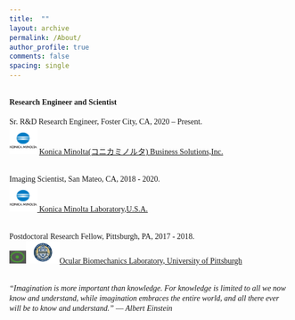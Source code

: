 ```yaml
---
title:  ""
layout: archive
permalink: /About/
author_profile: true
comments: false
spacing: single
---
```


**<br/><span style="font-family:Times New Roman; font-size:1 em;"> Research Engineer and Scientist</span><br/>**
<br/><span style="font-family:Times New Roman; font-size:0.8 em;"> Sr. R&D Research Engineer, Foster City, CA, 2020 – Present.  
[<img src="https://raw.githubusercontent.com/jzw0025/jzw0025.github.io/main/_imgs/KM_logo.png" width="50">](https://scholar.google.com/citations?user=7sJEXqMAAAAJ&hl=en)
[Konica Minolta(コニカミノルタ) Business Solutions,Inc.](https://kmbs.konicaminolta.us/)</span><br/>

<br/><span style="font-family:Times New Roman; font-size:0.8 em;"> Imaging Scientist, San Mateo, CA, 2018 - 2020. <br/> 
[<img src="https://raw.githubusercontent.com/jzw0025/jzw0025.github.io/main/_imgs/KM_logo.png" width="50">](https://scholar.google.com/citations?user=7sJEXqMAAAAJ&hl=en)[ Konica Minolta Laboratory,U.S.A.](https://research.konicaminolta.com/)</span><br/>

<br/><span style="font-family:Times New Roman; font-size:0.8 em;"> Postdoctoral Research Fellow, Pittsburgh, PA, 2017 - 2018.  
[<img src="https://raw.githubusercontent.com/jzw0025/jzw0025.github.io/main/_imgs/OBL_logo.png" width="30">](https://scholar.google.com/citations?user=7sJEXqMAAAAJ&hl=en)[<img src="https://raw.githubusercontent.com/jzw0025/jzw0025.github.io/main/_imgs/Pitt_logo.png" width="60">](https://scholar.google.com/citations?user=7sJEXqMAAAAJ&hl=en)[Ocular Biomechanics Laboratory, University of Pittsburgh](http://www.ocularbiomechanics.com/index.html) </span><br/>

<br/><span style="font-family:Times New Roman; font-size:1 em; font-style: italic">“Imagination is more important than knowledge. For knowledge is limited to all we now know and understand, while imagination embraces the entire world, and all there ever will be to know and understand.”            ― Albert Einstein </span><br/>



